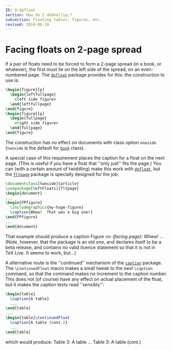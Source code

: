 ```yaml
---
ID: Q-dpfloat
section: How do I do&hellip;?
subsection: Floating tables, figures, etc.
revised: 2014-06-10
---
```

# Facing floats on 2-page spread

If a pair of floats need to be forced to form a 2-page spread (in a
book, or whatever), the first must lie on the left side of the spread,
on an even-numbered page.  The [`dpfloat`](https://ctan.org/pkg/dpfloat) package provides for
this: the construction to use is:
```latex
\begin{figure}[p]
  \begin{leftfullpage}
    <left side figure>
  \end{leftfullpage}
\end{figure}
\begin{figure}[p]
  \begin{fullpage}
    <right side figure>
  \end{fullpage}
\end{figure}
```
The construction has no effect on documents with class option
`oneside` (`twoside` is the default for
[`book`](https://ctan.org/pkg/book) class).

A special case of this requirement places the caption for a float on
the next page.  (This is useful if you have a float that ''only just''
fits the page.)  You can (with a certain amount of twiddling) make
this work with [`dpfloat`](https://ctan.org/pkg/dpfloat), but the [`fltpage`](https://ctan.org/pkg/fltpage) package is
specially designed for the job:
```latex
\documentclass[twoside]{article}
\usepackage[leftFloats]{fltpage}
\begin{document}
...
\begin{FPfigure}
  \includegraphics{my-huge-figure}
  \caption{Whew!  That was a big one!}
\end{FPfigure}
...
\end{document}
```
That example should produce a caption
  Figure &lsaquo;_n_&rsaquo; _(facing page)_: Whew!  &hellip;
(Note, however, that the package is an old one, and declares itself to
be a beta release, and contains no valid licence statement so that it
is not in TeX&nbsp;Live.  It seems to work, but&hellip;)

A alternative route is the ''continued'' mechanism of the
[`caption`](https://ctan.org/pkg/caption) package.  The `\ContinuedFloat` macro makes a
small tweak to the next `\caption` command, so that the command
makes no increment to the caption number.  This does not (of course)
have any effect on actual placement of the float, but it makes the
caption texts read ''sensibly'':
```latex
\begin{table}
  \caption{A table}
  ...
\end{table}
...
\begin{table}\ContinuedFloat
  \caption{A table (cont.)}
  ...
\end{table}
```
which would produce:
  Table 3: A table
  &hellip;
  Table 3: A table (cont.)

